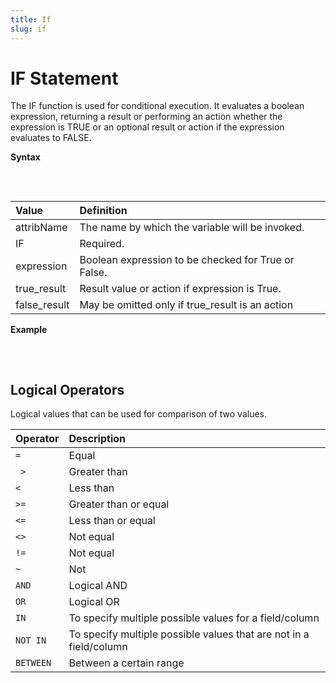 ```yaml
---
title: If
slug: if
---
```


# IF Statement

The IF function is used for conditional execution. It evaluates a boolean expression, returning a result or performing an action whether the expression is TRUE or an optional result or action if the expression evaluates to FALSE.

**Syntax**
<pre>
   <EclCode 
   code = "attr_name := IF(expression, true_result [, false_result])">
   </EclCode>
</pre>

| Value | Definition |
| :- | :- |
| attribName | The name by which the variable will be invoked. |
| IF | Required. |
| expression | Boolean expression to be checked for True or False. |
| true_result | Result value or action if expression is True. |
| false_result | May be omitted only if true_result is an action  |

**Example**
<pre>
   <EclCode
   id="IfExp_1"
   tryMe="IfExp_1"
   code="/*
   IF Examples:
   */

   Permission := 23;
   Age        := 12;

   Res1 := IF(Permission >= Age, 'Application Accepted', 'Application Rejected');

   Flag := FALSE;
   Res2 := IF(Flag, ', Try Again', ', Move on');

   Final := IF(Res1 = 'Application Accepted' AND Res2 = ', Move on',
               OUTPUT(Res1 + Res2, NAMED('Passed')),
               OUTPUT(Res1 + Res2, NAMED('Failed'))
            );

   Final;">
   </EclCode>
</pre>

## Logical Operators

Logical values that can be used for comparison of two values.

| Operator | Description |
| :- | :- |
| `=` | Equal |
| ` >` | Greater than |
| `<` | Less than |
| `>=` | Greater than or equal |
| `<=` | Less than or equal |
| `<>` | Not equal |
| `!= ` | Not equal |
| `~` | Not |
| `AND` | Logical AND |
| `OR` | Logical OR |
| `IN` | To specify multiple possible values for a field/column |
| `NOT IN` | To specify multiple possible values that are not in a field/column |
| `BETWEEN` | Between a certain range |

